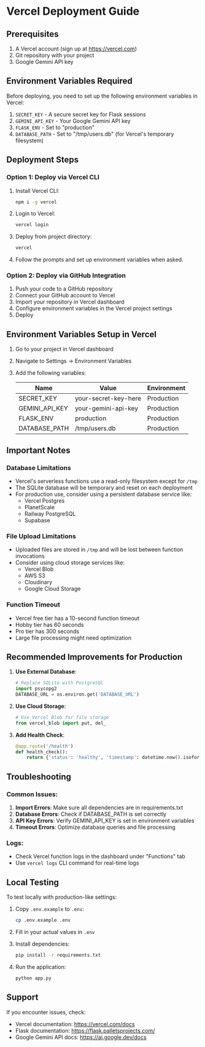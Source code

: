 # Vercel Deployment Guide

## Prerequisites
1. A Vercel account (sign up at https://vercel.com)
2. Git repository with your project
3. Google Gemini API key

## Environment Variables Required
Before deploying, you need to set up the following environment variables in Vercel:

1. `SECRET_KEY` - A secure secret key for Flask sessions
2. `GEMINI_API_KEY` - Your Google Gemini API key
3. `FLASK_ENV` - Set to "production"
4. `DATABASE_PATH` - Set to "/tmp/users.db" (for Vercel's temporary filesystem)

## Deployment Steps

### Option 1: Deploy via Vercel CLI
1. Install Vercel CLI:
   ```bash
   npm i -g vercel
   ```

2. Login to Vercel:
   ```bash
   vercel login
   ```

3. Deploy from project directory:
   ```bash
   vercel
   ```

4. Follow the prompts and set up environment variables when asked.

### Option 2: Deploy via GitHub Integration
1. Push your code to a GitHub repository
2. Connect your GitHub account to Vercel
3. Import your repository in Vercel dashboard
4. Configure environment variables in the Vercel project settings
5. Deploy

## Environment Variables Setup in Vercel

1. Go to your project in Vercel dashboard
2. Navigate to Settings → Environment Variables
3. Add the following variables:

   | Name | Value | Environment |
   |------|-------|-------------|
   | SECRET_KEY | your-secret-key-here | Production |
   | GEMINI_API_KEY | your-gemini-api-key | Production |
   | FLASK_ENV | production | Production |
   | DATABASE_PATH | /tmp/users.db | Production |

## Important Notes

### Database Limitations
- Vercel's serverless functions use a read-only filesystem except for `/tmp`
- The SQLite database will be temporary and reset on each deployment
- For production use, consider using a persistent database service like:
  - Vercel Postgres
  - PlanetScale
  - Railway PostgreSQL
  - Supabase

### File Upload Limitations
- Uploaded files are stored in `/tmp` and will be lost between function invocations
- Consider using cloud storage services like:
  - Vercel Blob
  - AWS S3
  - Cloudinary
  - Google Cloud Storage

### Function Timeout
- Vercel free tier has a 10-second function timeout
- Hobby tier has 60 seconds
- Pro tier has 300 seconds
- Large file processing might need optimization

## Recommended Improvements for Production

1. **Use External Database**:
   ```python
   # Replace SQLite with PostgreSQL
   import psycopg2
   DATABASE_URL = os.environ.get('DATABASE_URL')
   ```

2. **Use Cloud Storage**:
   ```python
   # Use Vercel Blob for file storage
   from vercel_blob import put, del_
   ```

3. **Add Health Check**:
   ```python
   @app.route('/health')
   def health_check():
       return {'status': 'healthy', 'timestamp': datetime.now().isoformat()}
   ```

## Troubleshooting

### Common Issues:
1. **Import Errors**: Make sure all dependencies are in requirements.txt
2. **Database Errors**: Check if DATABASE_PATH is set correctly
3. **API Key Errors**: Verify GEMINI_API_KEY is set in environment variables
4. **Timeout Errors**: Optimize database queries and file processing

### Logs:
- Check Vercel function logs in the dashboard under "Functions" tab
- Use `vercel logs` CLI command for real-time logs

## Local Testing
To test locally with production-like settings:

1. Copy `.env.example` to `.env`:
   ```bash
   cp .env.example .env
   ```

2. Fill in your actual values in `.env`

3. Install dependencies:
   ```bash
   pip install -r requirements.txt
   ```

4. Run the application:
   ```bash
   python app.py
   ```

## Support
If you encounter issues, check:
- Vercel documentation: https://vercel.com/docs
- Flask documentation: https://flask.palletsprojects.com/
- Google Gemini API docs: https://ai.google.dev/docs
